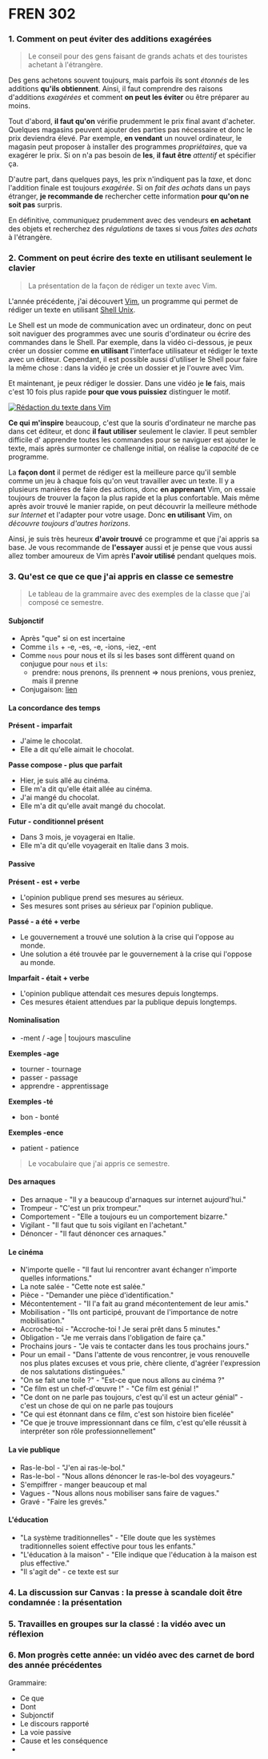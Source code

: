 # FREN 302

### 1. Comment on peut éviter des additions exagérées

> Le conseil pour des gens faisant de grands achats et des touristes achetant à l'étrangère.

Des gens achetons souvent toujours, mais parfois ils sont *étonnés* de les additions **qu'ils obtiennent**. Ainsi, il faut comprendre des raisons d'additions *exagérées* et comment **on peut les éviter** ou être préparer au moins.

Tout d'abord, **il faut qu'on** vérifie prudemment le prix final avant d'acheter.
Quelques magasins peuvent ajouter des parties pas nécessaire et donc le prix deviendra élevé.
Par exemple, **en vendant** un nouvel ordinateur, le magasin peut proposer à installer des programmes *propriétaires*, que va exagérer le prix. Si on n'a pas besoin de **les**, **il faut être** *attentif* et spécifier ça.

D'autre part, dans quelques pays, les prix n'indiquent pas la *taxe*, et donc l'addition finale est toujours *exagérée*.
Si on *fait des achats* dans un pays étranger, **je recommande de** rechercher cette information **pour qu'on ne soit pas** surpris.

En définitive, communiquez prudemment avec des vendeurs **en achetant** des objets et recherchez des *régulations* de taxes si vous *faites des achats* à l'étrangère.

### 2. Comment on peut écrire des texte en utilisant seulement le clavier

> La présentation de la façon de rédiger un texte avec Vim.

L'année précédente, j'ai découvert [Vim](https://external.ink?to=/fr.wikipedia.org/wiki/Vim), un programme qui permet de rédiger un texte en utilisant [Shell Unix](https://fr.wikipedia.org/wiki/Shell_Unix).

Le Shell est un mode de communication avec un ordinateur, donc on peut soit naviguer des programmes avec une souris d'ordinateur ou écrire des commandes dans le Shell.
Par exemple, dans la vidéo ci-dessous, je peux créer un dossier comme **en utilisant** l'interface utilisateur et rédiger le texte avec un éditeur.
Cependant, il est possible aussi d'utiliser le Shell pour faire la même chose : dans la vidéo je crée un dossier et je l'ouvre avec Vim.

Et maintenant, je peux rédiger le dossier.
Dans une vidéo je **le** fais, mais c'est 10 fois plus rapide **pour que vous puissiez** distinguer le motif.

[![Rédaction du texte dans Vim](https://i3.ytimg.com/vi/3sXNK00YagM/0.jpg)](https://youtu.be/3sXNK00YagM)

**Ce qui m'inspire** beaucoup, c'est que la souris d'ordinateur ne marche pas dans cet éditeur, et donc **il faut utiliser** seulement le clavier.
Il peut sembler difficile d' apprendre toutes les commandes pour se naviguer est ajouter le texte, mais après surmonter ce challenge initial, on réalise la *capacité* de ce programme.

La **façon dont** il permet de rédiger est la meilleure parce qu'il semble comme un jeu à chaque fois qu'on veut travailler avec un texte.
Il y a plusieurs manières de faire des actions, donc **en apprenant** Vim, on essaie toujours de trouver la façon la plus rapide et la plus confortable.
Mais même après avoir trouvé le manier rapide, on peut découvrir la meilleure méthode *sur Internet* et l'adapter pour votre usage.
Donc **en utilisant** Vim, on *découvre toujours d'autres horizons*.

Ainsi, je suis très heureux **d'avoir trouvé** ce programme et que j'ai appris sa base.
Je vous recommande de **l'essayer** aussi et je pense que vous aussi allez tomber amoureux de Vim après **l'avoir utilisé** pendant quelques mois.

### 3. Qu'est ce que ce que j'ai appris en classe ce semestre

> Le tableau de la grammaire avec des exemples de la classe que j'ai composé ce semestre.

#### Subjonctif

- Après "que" si on est incertaine
- Comme `ils` + -e, -es, -e, -ions, -iez, -ent
- Comme `nous` pour nous et ils si les bases sont diffèrent quand on conjugue pour `nous` et `ils`:
  * prendre: nous prenons, ils prennent => nous prenions, vous preniez, mais il prenne
- Conjugaison: [lien](https://lecoursdefrancais.weebly.com/le-subjonctif.html#:~:text=The%20subjonctif%20is%20a%20French,desire%2C%20emotion%2C%20or%20uncertainty)

#### La concordance des temps

**Présent - imparfait**

- J'aime le chocolat.
- Elle a dit qu'elle aimait le chocolat.

**Passe compose - plus que parfait**

- Hier, je suis allé au cinéma.
- Elle m'a dit qu'elle était allée au cinéma.
- J'ai mangé du chocolat.
- Elle m'a dit qu'elle avait mangé du chocolat.

**Futur - conditionnel présent**

- Dans 3 mois, je voyagerai en Italie.
- Elle m'a dit qu'elle voyagerait en Italie dans 3 mois.

#### Passive

**Présent - est + verbe**

- L'opinion publique prend ses mesures au sérieux.
- Ses mesures sont prises au sérieux par l'opinion publique.

**Passé - a été + verbe**

- Le gouvernement a trouvé une solution à la crise qui l'oppose au monde.
- Une solution a été trouvée par le gouvernement à la crise qui l'oppose au monde. 

**Imparfait - était + verbe**

- L'opinion publique attendait ces mesures depuis longtemps.
- Ces mesures étaient attendues par la publique depuis longtemps.

#### Nominalisation

- -ment / -age | toujours masculine

**Exemples -age**

- tourner - tournage
- passer - passage
- apprendre - apprentissage

**Exemples -té**

- bon - bonté

**Exemples -ence**

- patient - patience

> Le vocabulaire que j'ai appris ce semestre.

#### Des arnaques

- Des arnaque - "Il y a beaucoup d'arnaques sur internet aujourd'hui."
- Trompeur - "C'est un prix trompeur."
- Comportement - "Elle a toujours eu un comportement bizarre."
- Vigilant - "Il faut que tu sois vigilant en l'achetant."
- Dénoncer - "Il faut dénoncer ces arnaques."

#### Le cinéma

- N'importe quelle - "Il faut lui rencontrer avant échanger n'importe quelles informations."
- La note salée - "Cette note est salée."
- Pièce - "Demander une pièce d'identification."
- Mécontentement - "Il l'a fait au grand mécontentement de leur amis."
- Mobilisation - "Ils ont participé, prouvant de l'importance de notre mobilisation."
- Accroche-toi - "Accroche-toi ! Je serai prêt dans 5 minutes."
- Obligation - "Je me verrais dans l'obligation de faire ça."
- Prochains jours - "Je vais te contacter dans les tous prochains jours."
- Pour un email - "Dans l'attente de vous rencontrer, je vous renouvelle nos plus plates excuses et vous prie, chère cliente, d'agréer l'expression de nos salutations distinguées."
- "On se fait une toile ?" - "Est-ce que nous allons au cinéma ?"
- "Ce film est un chef-d'œuvre !" - "Ce film est génial !"
- "Ce dont on ne parle pas toujours, c'est qu'il est un acteur génial" - c'est un chose de qui on ne parle pas toujours
- "Ce qui est étonnant dans ce film, c'est son histoire bien ficelée"
- "Ce que je trouve impressionnant dans ce film, c'est qu'elle réussit à interpréter son rôle professionnellement"

#### La vie publique

- Ras-le-bol - "J'en ai ras-le-bol."
- Ras-le-bol - "Nous allons dénoncer le ras-le-bol des voyageurs."
- S'empiffrer - manger beaucoup et mal
- Vagues - "Nous allons nous mobiliser sans faire de vagues."
- Gravé - "Faire les grevés."

#### L'éducation

- "La système traditionnelles" - "Elle doute que les systèmes traditionnelles soient effective pour tous les enfants."
- "L'éducation à la maison" - "Elle indique que l'éducation à la maison est plus effective."
- "Il s'agit de" - ce texte est sur

### 4. La discussion sur Canvas : la presse à scandale doit être condamnée : la présentation

### 5. Travailles en groupes sur la classé : la vidéo avec un réflexion

### 6. Mon progrès cette année: un vidéo avec des carnet de bord des année précédentes

Grammaire:

- Ce que
- Dont
- Subjonctif
- Le discours rapporté
- La voie passive
- Cause et les conséquence
- 
